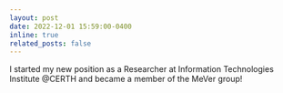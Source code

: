 ```yaml
---
layout: post
date: 2022-12-01 15:59:00-0400
inline: true
related_posts: false
---
```


I started my new position as a Researcher at Information Technologies Institute @CERTH and became a member of the MeVer group!
